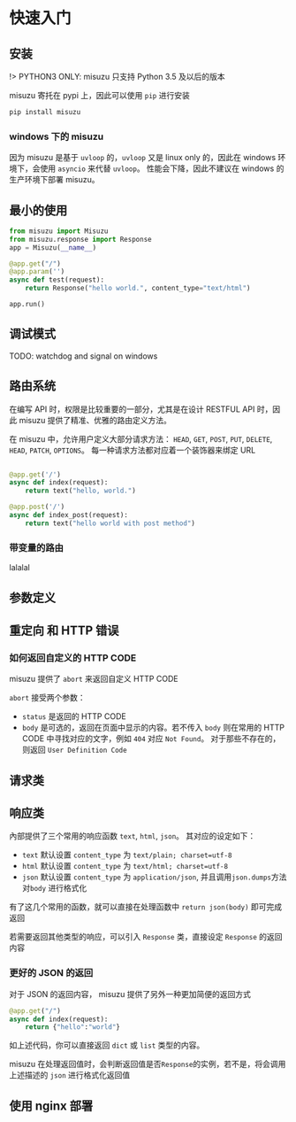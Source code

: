 # 快速入门
## 安装
!> PYTHON3 ONLY: misuzu 只支持 Python 3.5 及以后的版本

misuzu 寄托在 pypi 上，因此可以使用 `pip` 进行安装
```bash
pip install misuzu
```

### windows 下的 misuzu 
因为 misuzu 是基于 `uvloop` 的，`uvloop` 又是 linux only 的，因此在 windows 环境下，会使用 `asyncio` 来代替 `uvloop`。 性能会下降，因此不建议在 windows 的生产环境下部署 misuzu。

## 最小的使用

```python
from misuzu import Misuzu
from misuzu.response import Response
app = Misuzu(__name__)

@app.get("/")
@app.param('')
async def test(request):
    return Response("hello world.", content_type="text/html")

app.run()
```

## 调试模式
 TODO: watchdog and signal on windows

## 路由系统
在编写 API 时，权限是比较重要的一部分，尤其是在设计 RESTFUL API 时，因此 misuzu 提供了精准、优雅的路由定义方法。

在 misuzu 中，允许用户定义大部分请求方法： `HEAD`, `GET`, `POST`, `PUT`, `DELETE`, `HEAD`, `PATCH`, `OPTIONS`。 每一种请求方法都对应着一个装饰器来绑定 URL
```python

@app.get('/')
async def index(request):
    return text("hello, world.")

@app.post('/')
async def index_post(request):
    return text("hello world with post method")
```

### 带变量的路由
lalalal
## 参数定义

## 重定向 和 HTTP 错误

### 如何返回自定义的 HTTP CODE
misuzu 提供了 `abort` 来返回自定义 HTTP CODE

`abort` 接受两个参数：
 - `status` 是返回的 HTTP CODE
 - `body` 是可选的，返回在页面中显示的内容。若不传入 `body` 则在常用的 HTTP CODE 中寻找对应的文字，例如 `404` 对应 `Not Found`。 对于那些不存在的，则返回 `User Definition Code`

## 请求类

## 响应类

內部提供了三个常用的响应函数 `text`, `html`, `json`。 其对应的设定如下：
 - `text` 默认设置 `content_type` 为 `text/plain; charset=utf-8`
 - `html` 默认设置 `content_type` 为 `text/html; charset=utf-8`
 - `json` 默认设置 `content_type` 为 `application/json`, 并且调用`json.dumps`方法对`body` 进行格式化

有了这几个常用的函数，就可以直接在处理函数中 `return json(body)` 即可完成返回

若需要返回其他类型的响应，可以引入 `Response` 类，直接设定 `Response` 的返回内容

### 更好的 JSON 的返回
对于 JSON 的返回内容， misuzu 提供了另外一种更加简便的返回方式
```python
@app.get("/")
async def index(request):
    return {"hello":"world"}
```
如上述代码，你可以直接返回 `dict` 或 `list` 类型的内容。

misuzu 在处理返回值时，会判断返回值是否`Response`的实例，若不是，将会调用上述描述的 `json` 进行格式化返回值

## 使用 nginx 部署